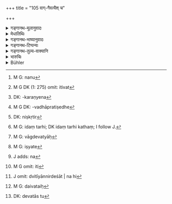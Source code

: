 +++
title = "105 वाग्-गैवत्यैश् च"

+++

<details><summary>गङ्गानथ-मूलानुवादः</summary>

They should offer sacrifices to Sarasvati with half-boiled rice dedicated to the speech-goddess,—doing the best expiation for the sin of untruthfulness.—(105)
</details>

<details><summary>मेधातिथिः</summary>

वाक् चासौ देवता च सा वाग्देवता । तदर्थं च चरवो **वाग्दैवत्याः** । तण्डुला नातिपक्वाश् **चरवः** । तैर् **यजेरन्न्** इति बहवचननिर्देशात्, **चरुभिर्** इति बहुवचनम् । न पुनर् एकैकशो बहवश् चरवो नापि संहतानां व्रात्यस्तोमवद् यागो "देवश् चेद् वर्षेद् बहवो ब्राह्मणा यजेरन्" (प्म्स् १०.६.४५) इति, तद् बहुवचनम् । न तु[^५१] कपिञ्जलैश् च त्रिभिर् यजेरन्न् इतिवत्[^५२] ।


[^५२]:
     M G DK (1: 275) omit: itivat


[^५१]:
     M G: nanu

- तद् एतद् ब्राह्मणाद्यनुग्रहार्थम् अनृतम् उक्तं भवति । **अनृतम् एवैनः** पापम् असत्याभिधानलक्षणा क्रिया । यथा धर्मक्रियावत एवं समानाधिकरणे षष्ठी । येषां तु क्रियाजन्यौ धर्माधर्मौ न क्रियैव, तन्मते ऽनृतस्य यद् एन इति वैय्यधिकरण्ये[^५३] ऽनृतनिमित्तत्वाद् एनो ऽनृतम्, उपचारतः समानाधिकरणे एव । तस्य **निष्कृतिः** शोधनं पावनं प्रायश्चित्तम् इति यावत् । **परा** प्रकृष्टा ।


[^५३]:
     DK: -karaṇyena

- <u>ननु</u> च कुतो ऽत्र पापम्, यावतास्मिन् निमित्ते "नानृतवचने दोषः" (ग्ध् १३.२४) इत्य् उक्तम् । 

- <u>केचिद्</u> आहुः "निवृत्तिस् तु महाफला" (म्ध् ५.५६) इति । अस्माच् छास्त्रात् तु यावज्जीवम् अनृतं मया न वक्तव्यम् इति येन संकल्पितं तस्य मिथ्यासंकल्पदोषो मा भूद् इति प्रायश्चित्तम् उच्यते । गेहदाहवधप्रतिषेधे[^५४] ऽपि नैमित्तिकं विधानम् । **एनसो निष्कृतिम्**[^५५] इत्य् अर्थवादः । 


[^५५]:
     DK: niṣkṛtir


[^५४]:
     M G DK: -vadhāpratiṣedhe

- <u>कथं</u> तर्हि[^५६] **वाग्दैवत्यैः सरस्वतीम् यजेरन्** । यदि वाग्देवता[^५७] सरस्वती कथम् इज्यते[^५८] । अथ वाक्सरस्वत्योर् एकत्वेनैवं देवताभावे शब्दावगम्यरूपत्वाद् देवताया भिन्नौ चेतौ वाक्सरस्वतीशब्दौ । यथाग्नये जुहोतीति चोदितेन ज्वलनाय कृशानवे वा स्वाहेति हूयते, वायवे निरूप्य जुहुयाद् वायुर् वै प्राण इत्य् उक्ते ऽपि न प्राणायेति हूयते ।


[^५८]:
     M G: iṣyate


[^५७]:
     M G: vāgdevatyāḥ


[^५६]:
     M G: idaṃ tarhi; DK idaṃ tarhi kathaṃ; I follow J.

- <u>सत्यम्</u> । वाग् एव देवता । सामानाधिकर्ण्याद् देवतार्थे तद्धितः ।[^५९] सरस्वतीम् इति[^६०] द्वितीयान्निर्देशात् । न हि[^६१] द्वितीयानिर्देश्या देवता । कर्मणि हि द्वितीया संप्रदानं च देवता, न कर्म । 


[^६१]:
     J omit: dvitīyānnirdeśāt | na hi


[^६०]:
     M G omit: iti


[^५९]:
     J adds: na

- <u>कथं</u> तर्हि सरस्वतीपदान्वयः । 

- <u>अर्थवादो</u> ऽयम् । अग्नये जुहोत्य् अग्निर् वै सर्वा देवता इति । वाग् एव सरस्वती । तयेष्टया सापीष्टा भवति । यागेन देवतावगम्यते । 

- <u>कथम्</u> । 

- <u>अग्निर्</u> यष्टव्यः प्रजापतिर् यष्टव्यस् तथाग्निं यजति यद् अग्निं यजतीत्यादि केचिद् आहुः । देवताः[^६२] स्वतस्[^६३] तत्र तत्र पूज्यन्ते । दैवतपूजावचनो ऽत्र यजिः । पूजा च पूज्यमानकर्मिका । तत्र युक्ता द्वितीया । तथा च देवता पूजनीयेत्यादि स्मर्यते । 


[^६३]:
     DK: devatās tu


[^६२]:
     M G: daivataiḥ

<u>एतच्</u> च न युक्तम् । अस्मिन् हि पक्षे देवतात्वम् अन्यतो मृग्यम् । तत्र[^६४] यागसंप्रदानं देवतेति स्मरणविरोधः । एषा च स्मृतिर् बलीयसी, निरपेक्षत्वात् । पूर्वा देवता उद्देश्या[^६५] ध्येया च । यस्यै देवतायै हविर् गृहीतं स्यात् तां मनसा ध्यायेद् इति तत्क्रियाकर्मत्वात् कर्मण्य् एषा द्वितीया ॥ ८.१०५ ॥
</details>

<details><summary>गङ्गानथ-भाष्यानुवादः</summary>

‘*Speech-goddess*’—goddess in the form of speech; the rice boiled for
her is said to be ‘*dedicated* to the speech-goddess’;—Rice not
over-boiled is called ‘*chant*’;—with these they should offer
sacrifices.

We have ‘*carubhiḥ*,’ ‘with half-boiled rice,’ in the plural number, on
account of the plural number in the verb ‘*yajerau*’, ‘*they should
sacrifice*’; and it does not mean that each man shall offer several
kinds of rice. Nor is this offering to be made by several persons
collectively, as is done in the case of the *Vrātyastoma* offering. The
plural number in the present case is exactly analogous to the plural
number in such passages as—‘If it rains, many Brāhmaṇas should offer
*sacrifices*’; and it is not like that in the case of the ‘*kapiñjala
birds*’ (where *at least three* are meant).

In the case in question the lie is told for the sake of helping the
Brāhmaṇa or some such person; and this lying itself is a ‘*sin*’;—the
action of lying itself being a sin. The genitive ending in the phrase
‘*anṛtasyainaḥ*’ ‘sin of lying’ denotes apposition; just as in the
phrase ‘*Dharmakriyā*’ (where ‘*dharma*’ and ‘*kriyā*’ are in
apposition). Some people however hold that ‘virtue’ and ‘vice’ or
‘merit’ and ‘sin’ are *produced by actions* (and do not consist in the
actions themselves); and according to this view in the phrase ‘*anṛtasya
enaḥ*,’ ‘*sin of lying*,’ the terms ‘sin’ of ‘lying’ would not be in
apposition; the ‘sin’ being the *effect* of the lying, and hence
figuratively spoken of as being in apposition with it.

The ‘*niṣkṛti*’ of this sin is ‘purifying,’ ‘cleaning,’—*i.e*.,
expiation.

‘*Best*’—most excellent.

“Why should there be any sin in this case—when it has been declared that
there is nothing wrong in lying under the circumstances mentioned.”

Some people answer this objection by pointing out that the avoiding of
untruth leads to excellent results (even when the telling of untruth may
be permissible): a man may, on the basis of the scriptures, have taken
the vow that throughout his life he would not tell a lie; and if such a
man were to tell a lie for saving the life of a man, he would incur the
sin of having boon false to his vow; and it is in view of this sin that
the present text prescribes the expiation. Even though such acts as the
burning of a house and killing are prohibited, yet they have been
sanctioned under special conditions. Similarly we have (in the preceding
verse) the sanction for lying under special circumstances; hence the
mention of its ‘expiation’ must be regarded as a mere reference (to the
prohibition of lying in general).

*Question*.—“How can a sacrifice be offered to *Sarasvatī* with what has
been *dedicated to the goddess of speech?*” If the rice has been
‘dedicated’ to the Speech-goddess, how can the sacrifice be regarded as
offered to *Sarasvatī*? Or, if the two *Sarasvatīs* (one spoken of by
the name ‘*Sarasvati*, ‘while the other is referred to by the name
‘*speech-goddess*’) combined be regarded as the deity to whom the
sacrifice is offered,—then there arises this difficulty that, as a
matter of fact, the exact nature of the deity of a sacrifice can be
learnt entirely from *words*, and the two names here used are two
distinct words (so that both could not refer to the same deity); for
instance, if the injunction of an offering is in the form—‘the offering
should be made *to Agni*,’—people do not use the other names of
Agni,—such as ‘*Jvalana*’ ‘*Kṛśānu*’ and the like—when actually making
the sacrifice. Similarly when the injunction is in the form ‘one should
offer to *Vāyu*,’—even though it is distinctly laid down that ‘*Vaya* is
*Prāṇa*’—the name ‘*Prāṇa*’—is not used when the offering is actually
made.”

All this is quite true; ‘*speech-goddess*’ is the deity of the
sacrifice,—the nominal affix in the term ‘*vāgdaivatya*’ being
denotative of the deific character; and the deity is not denoted by the
term ‘*Sarasvatīm*,’ which appears with the accusative ending. Because
the Accusative ending denotes the *objective*, while the deity is the
*recipient*, and not the *objective*.

“How then is the term ‘*Sarasvatīm*’ to be construed?”

The present passage is only a hortatory exaggeration, just like the
assertion ‘one should make au offering to Agni, *Agni is all deities*;’
and what the present statement means is that ‘speech-goddess is
Sarasvatī herself, and hence when the offering is made to the former she
is pleased, and it reaches the other also.’

The character of the ‘deity’ is ascertained only through sacrifices; as
in the case of sacrifices offered to Agni, to Prajāpati and so forth
(where the fact of Agni or Prajāpati being the deity is ascertained only
by the sacrifice being offered to them).

Some people explain that what is meant is that the deities are to be
*worshipped*, the root ‘*yaji*’ (in ‘*yajeran*’) signifying the act of
*worshipping*; and the deity worshipped forms the *objective* of the
‘worship’; so that the use of the Accusative in ‘*Sarasvatīm*’ is only
right and proper. There are several such assertions as ‘*he worships the
deity*’ (where the deity is the object of the verb *to worship*).”

This however is not right. As under this view the *deific* character of
*Sarasvatī* will have to be deduced from somewhere else; and such an
interpretation would be contrary to the dictum that ‘the deific
character consists in being the *recipient* of a sacrificial offering.’
This dictum however, being self-sufficient, is highly authoritative.

The real explanation is that the deity to whom a sacrifice is offered is
to be made the recipient of the offering, and also to be meditated
upon,—according to the injunction, ‘One shall think in his mind of the
deity for whom the offering is held up’; so that the deity is also the
object of the act of *meditating*; and the accusative ending (in
‘*Sarasvatīm*’) actually denotes the *objective* itself.—(105)
</details>

<details><summary>गङ्गानथ-टिप्पन्यः</summary>

‘*Kapiñjalaiḥ*’ (Medhātithi, p. 937, l. 11)—This refers to a case dealt
with in Mīmāṃsā-sūtra, where it is said that whenever the plural number
is used, we should understand it to mean *three*; for instance, when
‘Kapiñjala birds’ are spoken of as to be sacrificed. Medhātithi says
that this principle should not be applied to the present case of the
plural in ‘*Charrubhiḥ*’.

Nandana does not read the verse differently as asserted by Hopkins.

This verse is quoted in *Aparārka* (p. 682), which adds that the plural
number in ‘*Carubhiḥ*’ is due to the plurality of the persons referred
to here—‘*te*’, ‘*they*’;—in *Prāyaścittaviveka* (p. 432), which says
that this refers to the three higher castes only.

It is quoted in *Parāśaramādhava* (Prāyaścitta, p. 390);—in
*Smṛtitattva* (II, p. 355), which adds that ‘*Vāgdevatā*’ here must be
taken as standing for *Sarasvatī*, the terms ‘*Vāk*’ and ‘*Sarasvatī*’
being synonymous, specially as it is only thus that the offering shall
be consistent with its name ‘*Sacrifice to Sarasvatī*’; it proceeds to
add that the pronoun ‘*te*’ here stands for those witnesses who tell a
lie for saving a Brāhmaṇa or a Kṣatriya from death;—in *Smṛticandrikā*
(Vyavahāra, p. 207); and in *Kṛtyakalpataru* (38b).
</details>

<details><summary>गङ्गानथ-तुल्य-वाक्यानि</summary>

**(verses 8.105-106)  
**

*Yājñavalkya* (2.83).—‘For expiating the sin involved in deposing
falsely for saving the life of a man, twice-born persons should offer
the cooked rice dedicated to Sarasvatī.’

*Viṣṇu* (8.16-17).—‘In order to expiate the sin committed (by deposing
falsely for saving the life of a man), the witness, if he is a
twice-born person, must pour an oblation into the fire, consecrating it
with the Mantra-texts called *Kūṣmāṇḍī*; if he is a Śūdra, he must feed
ten cows for one day.’

*Baudhāyana* (1.19.16).—‘Let him who has given false evidence (for any
reason) drink hot milk during twelve days and nights, and pour oblations
into the fire with the mantras called *Kūṣmāṇḍī*.’
</details>

<details><summary>भारुचिः</summary>

सरस्वतीं यजेरन्न् "अहं रुद्रेभिर् वसुभिश् चरामि" इत्य् अनेनाष्टर्चेन सूक्तेन । त्रिर् अभ्यासश् चरोः । अनाश्रितबहुत्वविशेषाच् चोदनाया, यथा "वसन्ताय कपिञ्जलान् आलभते" इति ॥ ८.१०६ ॥
</details>

<details><summary>Bühler</summary>

105	Such (witnesses) must offer to Sarasvati oblations of boiled rice (karu) which are sacred to the goddess of speech, (thus) performing the best penance in order to expiate the guilt of that falsehood.
</details>
